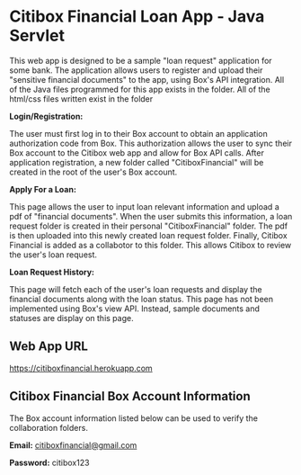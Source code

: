 # Citibox Financial Loan App - Java Servlet

This web app is designed to be a sample "loan request" application for some bank. The application allows users to register and upload their "sensitive financial documents" to the app, using Box's API integration. All of the Java files programmed for this app exists in the folder. All of the html/css files written exist in the folder


**Login/Registration:**

The user must first log in to their Box account to obtain an application authorization code from Box. This authorization allows the user to sync their Box account to the Citibox web app and allow for Box API calls. After application registration, a new folder called "CitiboxFinancial" will be created in the root of the user's Box account.


**Apply For a Loan:**

This page allows the user to input loan relevant information and upload a pdf of "financial documents". When the user submits this information, a loan request folder is created in their personal "CitiboxFinancial" folder. The pdf is then uploaded into this newly created loan request folder. Finally, Citibox Financial is added as a collabotor to this folder. This allows Citibox to review the user's loan request.


**Loan Request History:**

This page will fetch each of the user's loan requests and display the financial documents along with the loan status. This page has not been implemented using Box's view API. Instead, sample documents and statuses are display on this page.

## Web App URL

https://citiboxfinancial.herokuapp.com

## Citibox Financial Box Account Information

The Box account information listed below can be used to verify the collaboration folders.

**Email:** citiboxfinancial@gmail.com

**Password:** citibox123


